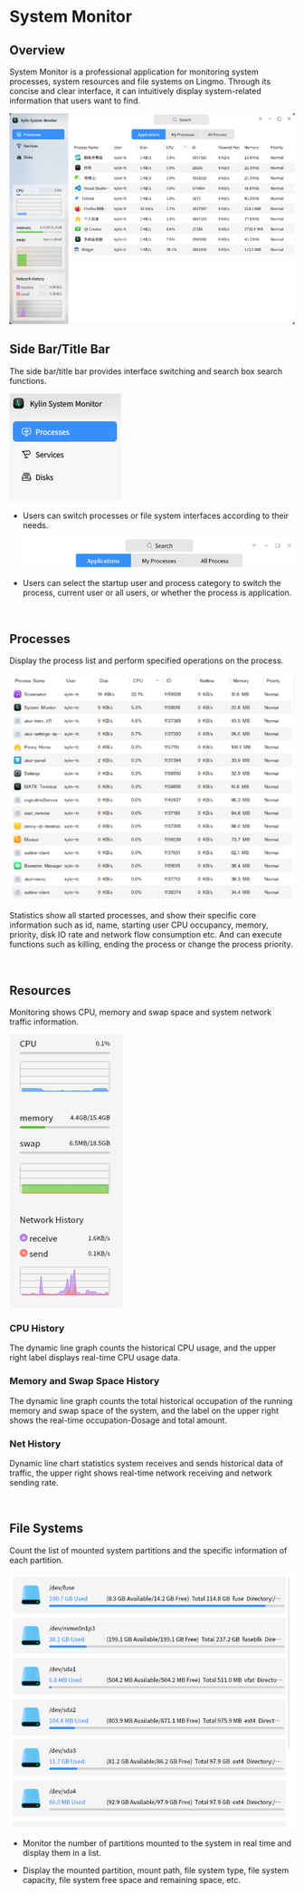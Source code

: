 # System Monitor
## Overview
System Monitor is a professional application for monitoring system processes, system resources and file systems on Lingmo. Through its concise and clear interface, it can intuitively display system-related information that users want to find.

![Fig 1 System Monitor-big](image/1.png)
<br>

## Side Bar/Title Bar
The side bar/title bar provides interface switching and search box search functions.

![Fig 2.1 Side bar-big](image/2.1.png)

- Users can switch processes or file system interfaces according to their needs.

  ![Fig 2.2 Title bar-big](image/2.2.png)

- Users can select the startup user and process category to switch the process, current user or all users, or whether the process is application.

<br>

## Processes
Display the process list and perform specified operations on the process.

![Fig 3 Process content-big](image/3.png)

Statistics show all started processes, and show their specific core information such as id, name, starting user CPU occupancy, memory, priority, disk IO rate and network flow consumption etc. And can execute functions such as killing, ending the process or change the process priority.

<br>

## Resources
Monitoring shows CPU, memory and swap space and system network traffic information.

![Fig 4 Resource content-big](image/4.png)

### CPU History
The dynamic line graph counts the historical CPU usage, and the upper right label displays real-time CPU usage data.

### Memory and Swap Space History
The dynamic line graph counts the total historical occupation of the running memory and swap space of the system, and the label on the upper right shows the real-time occupation-Dosage and total amount.

### Net History
Dynamic line chart statistics system receives and sends historical data of traffic, the upper right shows real-time network receiving and network sending rate.

<br>

## File Systems
Count the list of mounted system partitions and the specific information of each partition.

![Fig 5 File system contents-big](image/5.png)

- Monitor the number of partitions mounted to the system in real time and display them in a list.

- Display the mounted partition, mount path, file system type, file system capacity, file system free space and remaining space, etc.